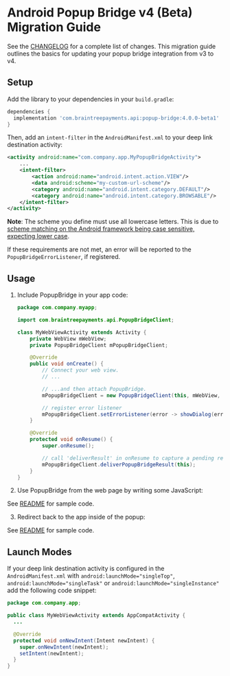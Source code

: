 # Android Popup Bridge v4 (Beta) Migration Guide

See the [CHANGELOG](/CHANGELOG.md) for a complete list of changes. This migration guide outlines the basics for updating your popup bridge integration from v3 to v4.

## Setup

Add the library to your dependencies in your `build.gradle`:

```groovy
dependencies {
  implementation 'com.braintreepayments.api:popup-bridge:4.0.0-beta1'
}
```

Then, add an `intent-filter` in the `AndroidManifest.xml` to your deep link destination activity:

```xml
<activity android:name="com.company.app.MyPopupBridgeActivity">
    ...
    <intent-filter>
        <action android:name="android.intent.action.VIEW"/>
        <data android:scheme="my-custom-url-scheme"/>
        <category android:name="android.intent.category.DEFAULT"/>
        <category android:name="android.intent.category.BROWSABLE"/>
    </intent-filter>
</activity>
```

**Note**: The scheme you define must use all lowercase letters. This is due to [scheme matching on the Android framework being case sensitive, expecting lower case](https://developer.android.com/guide/topics/manifest/data-element#scheme).

If these requirements are not met, an error will be reported to the `PopupBridgeErrorListener`, if registered.

## Usage

1. Include PopupBridge in your app code:

   ```java
   package com.company.myapp;
   
   import com.braintreepayments.api.PopupBridgeClient;

   class MyWebViewActivity extends Activity {
       private WebView mWebView;
       private PopupBridgeClient mPopupBridgeClient;

       @Override
       public void onCreate() {
           // Connect your web view.
           // ...

           // ...and then attach PopupBridge.
           mPopupBridgeClient = new PopupBridgeClient(this, mWebView, "my-custom-url-scheme");
   
           // register error listener
           mPopupBridgeClient.setErrorListener(error -> showDialog(error.getMessage()));
       }
   
       @Override
       protected void onResume() {
           super.onResume();
   
           // call 'deliverResult' in onResume to capture a pending result
           mPopupBridgeClient.deliverPopupBridgeResult(this);
       }
   }
   ```

2. Use PopupBridge from the web page by writing some JavaScript:

See [README](README.md) for sample code.

3. Redirect back to the app inside of the popup:

See [README](README.md) for sample code.
   

## Launch Modes

If your deep link destination activity is configured in the `AndroidManifest.xml` with `android:launchMode="singleTop"`, 
`android:launchMode="singleTask"` or `android:launchMode="singleInstance"` add the following code snippet:


```java
package com.company.app;

public class MyWebViewActivity extends AppCompatActivity {
  ... 

  @Override
  protected void onNewIntent(Intent newIntent) {
    super.onNewIntent(newIntent);
    setIntent(newIntent);
  }
}
```
